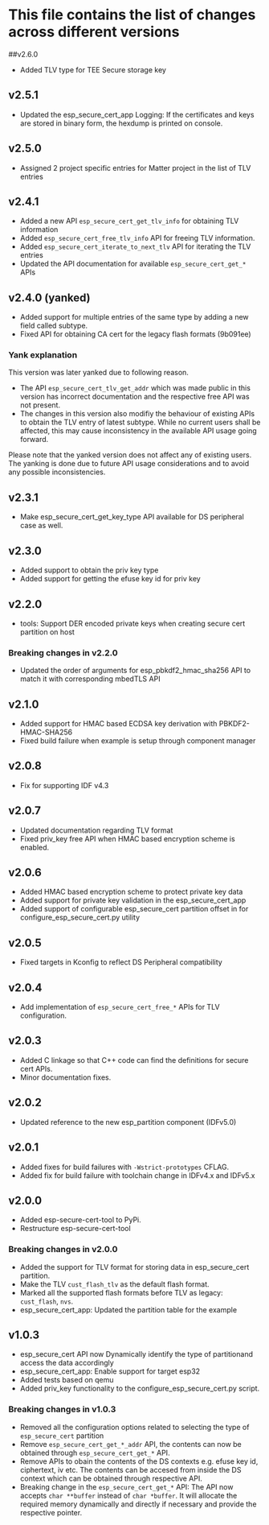 # This file contains the list of changes across different versions

##v2.6.0
* Added TLV type for TEE Secure storage key

## v2.5.1
* Updated the esp_secure_cert_app Logging: If the certificates and keys are stored in binary form, the hexdump is printed on console.

## v2.5.0
* Assigned 2 project specific entries for Matter project in the list of TLV entries

## v2.4.1
* Added a new API `esp_secure_cert_get_tlv_info` for obtaining TLV information
* Added `esp_secure_cert_free_tlv_info` API for freeing TLV information.
* Added `esp_secure_cert_iterate_to_next_tlv` API for iterating the TLV entries
* Updated the API documentation for available `esp_secure_cert_get_*` APIs

## v2.4.0 (yanked)
* Added support for multiple entries of the same type by adding a new field called subtype.
* Fixed API for obtaining CA cert for the legacy flash formats (9b091ee)

### Yank explanation
This version was later yanked due to following reason.

* The API `esp_secure_cert_tlv_get_addr` which was made public in this version has incorrect documentation and the respective free API was not present.
* The changes in this version also modifiy the behaviour of existing APIs to obtain the TLV entry of latest subtype. While no current users shall be affected, this may cause inconsistency in the available API usage going forward.

Please note that the yanked version does not affect any of existing users. The yanking is done due to future API usage considerations and to avoid any possible inconsistencies.

## v2.3.1
* Make esp_secure_cert_get_key_type API available for DS peripheral case as well.

## v2.3.0
* Added support to obtain the priv key type
* Added support for getting the efuse key id for priv key

## v2.2.0
* tools: Support DER encoded private keys when creating secure cert partition on host
### Breaking changes in v2.2.0
* Updated the order of arguments for esp_pbkdf2_hmac_sha256 API to match it with corresponding mbedTLS API

## v2.1.0
* Added support for HMAC based ECDSA key derivation with PBKDF2-HMAC-SHA256
* Fixed build failure when example is setup through component manager

## v2.0.8
* Fix for supporting IDF v4.3

## v2.0.7
* Updated documentation regarding TLV format
* Fixed priv_key free API when HMAC based encryption scheme is enabled.

## v2.0.6
* Added HMAC based encryption scheme to protect private key data
* Added support for private key validation in the esp_secure_cert_app
* Added support of configurable esp_secure_cert partition offset in for configure_esp_secure_cert.py utility

## v2.0.5
* Fixed targets in Kconfig to reflect DS Peripheral compatibility

## v2.0.4
* Add implementation of `esp_secure_cert_free_*` APIs for TLV configuration.

## v2.0.3
* Added C linkage so that C++ code can find the definitions for secure cert APIs.
* Minor documentation fixes.

## v2.0.2
* Updated reference to the new esp_partition component (IDFv5.0)

## v2.0.1
* Added fixes for build failures with `-Wstrict-prototypes` CFLAG.
* Added fix for build failure with toolchain change in IDFv4.x and IDFv5.x

## v2.0.0
* Added esp-secure-cert-tool to PyPi.
* Restructure esp-secure-cert-tool
### Breaking changes in v2.0.0
* Added the support for TLV format for storing data in esp_secure_cert partition.
* Make the TLV `cust_flash_tlv` as the default flash format.
* Marked all the supported flash formats before TLV as legacy: `cust_flash`, `nvs`.
* esp_secure_cert_app: Updated the partition table for the example

## v1.0.3
* esp_secure_cert API now Dynamically identify the type of partitionand access the data accordingly
* esp_secure_cert_app: Enable support for target esp32
* Added tests based on qemu
* Added priv_key functionality to the configure_esp_secure_cert.py script.
### Breaking changes in v1.0.3
* Removed all the configuration options related to selecting the type of `esp_secure_cert` partition
* Remove `esp_secure_cert_get_*_addr` API, the contents can now be obtained through `esp_secure_cert_get_*` API.
* Remove APIs to obain the contents of the DS contexts e.g. efuse key id, ciphertext, iv etc. The contents can be accesed from inside the DS context which can be obtained through respective API.
* Breaking change in the `esp_secure_cert_get_*` API:
The API now accepts `char **buffer` instead of `char *buffer`. It will allocate the required memory dynamically and directly if necessary and provide the respective pointer.
